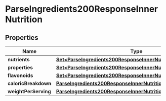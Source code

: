 

# ParseIngredients200ResponseInnerNutrition


## Properties

| Name | Type | Description | Notes |
|------------ | ------------- | ------------- | -------------|
|**nutrients** | [**Set&lt;ParseIngredients200ResponseInnerNutritionNutrientsInner&gt;**](ParseIngredients200ResponseInnerNutritionNutrientsInner.md) |  |  |
|**properties** | [**Set&lt;ParseIngredients200ResponseInnerNutritionPropertiesInner&gt;**](ParseIngredients200ResponseInnerNutritionPropertiesInner.md) |  |  |
|**flavonoids** | [**Set&lt;ParseIngredients200ResponseInnerNutritionPropertiesInner&gt;**](ParseIngredients200ResponseInnerNutritionPropertiesInner.md) |  |  |
|**caloricBreakdown** | [**ParseIngredients200ResponseInnerNutritionCaloricBreakdown**](ParseIngredients200ResponseInnerNutritionCaloricBreakdown.md) |  |  |
|**weightPerServing** | [**ParseIngredients200ResponseInnerNutritionWeightPerServing**](ParseIngredients200ResponseInnerNutritionWeightPerServing.md) |  |  |



